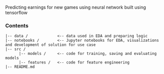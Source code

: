 Predicting earnings for new games using neural network built using tensorflow


### Contents

```
|-- data /             <-- data used in EDA and preparing logic
|-- notebooks /        <-- Jupyter notebooks for EDA, visualizations and development of solution for use case
|-- src /
      |-- models /     <-- code for training, saving and evaluating models
      |-- features /   <-- code for feature engineering
|-- README.md
```


